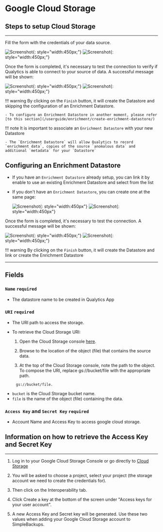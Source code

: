 # Google Cloud Storage

## Steps to setup Cloud Storage

---
Fill the form with the credentials of your data source.

![Screenshot](../assets/datastores/google-cloud-storage/create-datastore-light.png#only-light){: style="width:450px;"}
![Screenshot](../assets/datastores/google-cloud-storage/create-datastore-dark.png#only-dark){: style="width:450px;"}

Once the form is completed, it's necessary to test the connection to verify if Qualytics is able to connect to your source of data. A successful message will be shown:

![Screenshot](../assets/datastores/test-connection/test-connection-light.png#only-light){: style="width:450px;"}
![Screenshot](../assets/datastores/test-connection/test-connection-dark.png#only-dark){: style="width:450px;"}

!!! warning 
    By clicking on the `Finish` button, it will create the Datastore and skipping the configuration of an Enrichment Datastore.

    - To configure an Enrichment Datastore in another moment, please refer [to this section](/userguide/enrichment/create-enrichment-datastore/)

!!! note 
    It is important to associate an `Enrichment Datastore` with your new Datastore

    - The `Enrichment Datastore` will allow Qualytics to record `enrichment data`, copies of the source `anomalous data` and additional `metadata` for your `Datastore`

## Configuring an Enrichment Datastore

- If you have an `Enrichment Datastore` already setup, you can link it by enable to use an existing Enrichment Datastore and select from the list

- If you don't have an `Enrichment Datastore`, you can create one at the same page:

    ![Screenshot](../assets/enrichment/google-cloud-storage/create-enrichment-datastore-light.png#only-light){: style="width:450px"}
    ![Screenshot](../assets/enrichment/google-cloud-storage/create-enrichment-datastore-dark.png#only-dark){: style="width:450px"}

Once the form is completed, it's necessary to test the connection. A successful message will be shown:

![Screenshot](../assets/enrichment/test-connection-light.png#only-light){: style="width:450px;"}
![Screenshot](../assets/enrichment/test-connection-dark.png#only-dark){: style="width:450px;"}

!!! warning 
    By clicking on the `Finish` button, it will create the Datastore and link or create the Enrichment Datastore

---
## Fields

### `Name` <spam id='required'>`required`</spam>

* The datastore name  to be created in Qualytics App

### `URI` <spam id='required'>`required`</spam>

* The URI path to access the storage.

* To retrieve the Cloud Storage URI:

    1. Open the Cloud Storage console [here](https://console.cloud.google.com/).

    2. Browse to the location of the object (file) that contains the source data.

    3. At the top of the Cloud Storage console, note the path to the object. To compose the URI, replace gs://bucket/file with the appropriate path. 

```text
     gs://bucket/file.
```
* `bucket` is the Cloud Storage bucket name. 
* `file` is the name of the object (file) containing the data.


### `Access Key` and `Secret Key` <spam id='required'>`required`</spam>

* Account Name and Access Key to access google cloud storage.

## Information on how to retrieve the Access Key and Secret Key
---

1. Log in to your Google Cloud Storage Console or go directly to [Cloud Storage](https://console.cloud.google.com/storage/settings)

2. You will be asked to choose a project, select your project (the storage account we need to create the credentials for).

3. Then click on the Interoperability tab.

4. Click Create a key at the bottom of the screen under "Access keys for your user account".

5. A new Access Key and Secret key will be generated. Use these two values when adding your Google Cloud Storage account to SimpleBackups.
​
